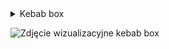 <details>
<summary>Kebab box</summary>
  
| Nazwa Dania | Składniki | Cena za Mały | Cena za Duży |
| ----------- | --------- | ------------ | ------------ |
| BOX Kebab | Mięso, frytki, ser, szczypiorek, kukurydza, sosy | 20zł | 23zł |
| BOX z surówkami | Mięso, frytki, surówki, sosy | 20zł | 23zł |
| BOX Nuggets | Nuggetsy, frytki, sosy | 20zł | 23zł |
</details>

![Zdjęcie wizualizacyjne kebab box](https://media.istockphoto.com/id/1048799962/pl/zdj%C4%99cie/turecki-fast-food-kurczak-d%C3%B6ner-kebab-w-pude%C5%82ku.jpg?s=1024x1024&w=is&k=20&c=2TNH7xQbW2daC0uAJxhi7qXBxhDVwEyeVgGJWHBS8m0=)
